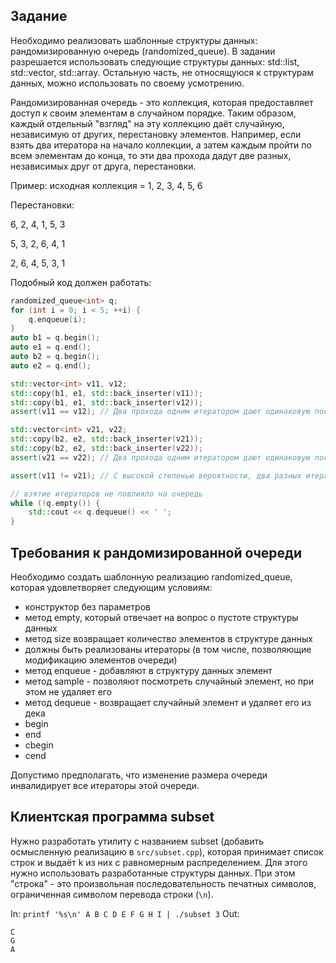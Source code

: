 ## Задание

Необходимо реализовать шаблонные структуры данных: рандомизированную очередь (randomized_queue). В задании разрешается
использовать следующие структуры данных: std::list, std::vector, std::array. Остальную часть, не относящуюся к
структурам данных, можно использовать по своему усмотрению.

Рандомизированная очередь - это коллекция, которая предоставляет доступ к своим элементам в случайном порядке. Таким
образом, каждый отдельный "взгляд" на эту коллекцию даёт случайную, независимую от других, перестановку элементов.
Например, если взять два итератора на начало коллекции, а затем каждым пройти по всем элементам до конца, то эти два
прохода дадут две разных, независимых друг от друга, перестановки.

Пример: исходная коллекция = 1, 2, 3, 4, 5, 6

Перестановки:

6, 2, 4, 1, 5, 3

5, 3, 2, 6, 4, 1

2, 6, 4, 5, 3, 1

Подобный код должен работать:

```cpp
randomized_queue<int> q;
for (int i = 0; i < 5; ++i) {
    q.enqueue(i);
}
auto b1 = q.begin();
auto e1 = q.end();
auto b2 = q.begin();
auto e2 = q.end();

std::vector<int> v11, v12;
std::copy(b1, e1, std::back_inserter(v11));
std::copy(b1, e1, std::back_inserter(v12));
assert(v11 == v12); // Два прохода одним итератором дают одинаковую последовательность

std::vector<int> v21, v22;
std::copy(b2, e2, std::back_inserter(v21));
std::copy(b2, e2, std::back_inserter(v22));
assert(v21 == v22); // Два прохода одним итератором дают одинаковую последовательность

assert(v11 != v21); // С высокой степенью вероятности, два разных итератора задают разные последовательности

// взятие итераторов не повлияло на очередь
while (!q.empty()) {
    std::cout << q.dequeue() << ' ';
}
```

## Требования к рандомизированной очереди

Необходимо создать шаблонную реализацию randomized_queue, которая удовлетворяет следующим условиям:

* конструктор без параметров
* метод empty, который отвечает на вопрос о пустоте структуры данных
* метод size возвращает количество элементов в структуре данных
* должны быть реализованы итераторы (в том числе, позволяющие модификацию элементов очереди)
* метод enqueue - добавляют в структуру данных элемент
* метод sample - позволяют посмотреть случайный элемент, но при этом не удаляет его
* метод dequeue - возвращает случайный элемент и удаляет его из дека
* begin
* end
* cbegin
* cend

Допустимо предполагать, что изменение размера очереди инвалидирует все итераторы этой очереди.

## Клиентская программа subset

Нужно разработать утилиту с названием subset (добавить осмысленную реализацию в `src/subset.cpp`), которая принимает
список строк и выдаёт k из них с равномерным распределением. Для этого нужно использовать разработанные структуры
данных. При этом "строка" - это произвольная последовательность печатных символов, ограниченная символом перевода
строки (`\n`).

In: `printf '%s\n' A B C D E F G H I | ./subset 3`
Out:

```
C
G
A
```
